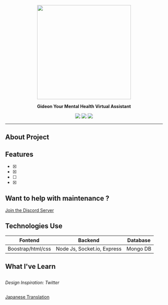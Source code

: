 <p align="center">
    <img height=300 src="https://user-images.githubusercontent.com/65048014/119281507-996a5480-bbfb-11eb-8fb0-4dcf2d7f128a.png"/>
</p>

<p align="center">
    <strong>Gideon Your Mental Health Virtual Assistant </strong>
</p>

<p align="center">
    <img src="https://img.shields.io/github/contributors/GarretTomlin/CHIPS-Socialnetwork"/>
    <img src="https://img.shields.io/discord/851661798397575220?label=discord"/>
    <img src="https://img.shields.io/github/v/release/garrettomlin/CHIPS-Socialnetwork"/>
</p>

---

## About Project



##

## Features

- [x] 
- [x] 
- [ ] 
- [x] 

##

## Want to help with maintenance ?

[Join the Discord Server](https://discord.gg/vz77a9Zp)


##

## Technologies Use

Fontend | Backend | Database
------------ | ---|---------
Boostrap/html/css | Node Js, Socket.io, Express| Mongo DB
   
##   


   
## What I've Learn

  

##
   
*Design Inspiration: Twitter*
##
[Japanese Translation](https://github.com/GarretTomlin/CHIPS-Socialnetwork/blob/main/Japanese-Translation.md)

